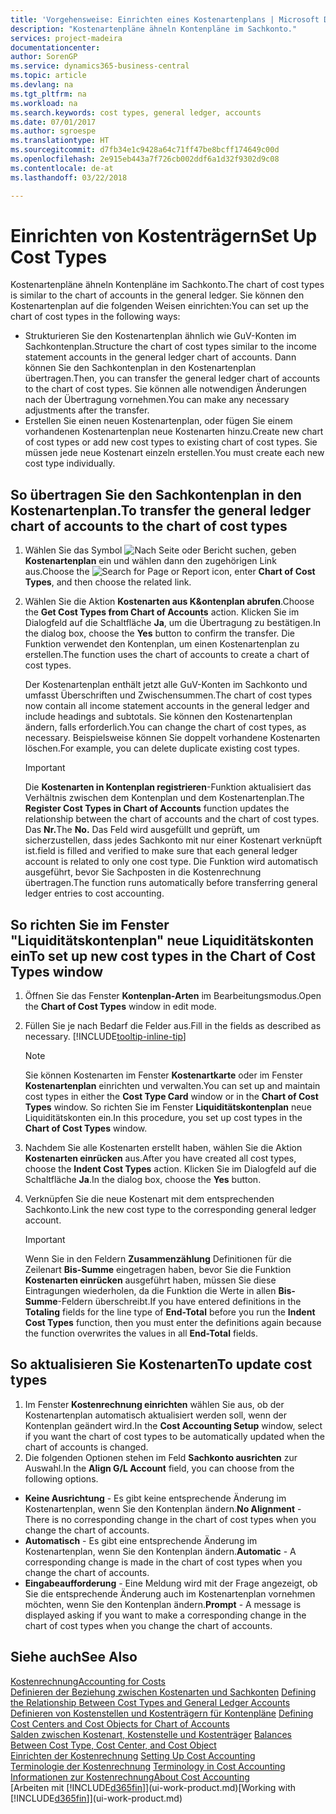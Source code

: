 ```yaml
---
title: 'Vorgehensweise: Einrichten eines Kostenartenplans | Microsoft Docs'
description: "Kostenartenpläne ähneln Kontenpläne im Sachkonto."
services: project-madeira
documentationcenter: 
author: SorenGP
ms.service: dynamics365-business-central
ms.topic: article
ms.devlang: na
ms.tgt_pltfrm: na
ms.workload: na
ms.search.keywords: cost types, general ledger, accounts
ms.date: 07/01/2017
ms.author: sgroespe
ms.translationtype: HT
ms.sourcegitcommit: d7fb34e1c9428a64c71ff47be8bcff174649c00d
ms.openlocfilehash: 2e915eb443a7f726cb002ddf6a1d32f9302d9c08
ms.contentlocale: de-at
ms.lasthandoff: 03/22/2018

---
```

# <a name="set-up-cost-types"></a><span data-ttu-id="fa0b4-103">Einrichten von Kostenträgern</span><span class="sxs-lookup"><span data-stu-id="fa0b4-103">Set Up Cost Types</span></span>
<span data-ttu-id="fa0b4-104">Kostenartenpläne ähneln Kontenpläne im Sachkonto.</span><span class="sxs-lookup"><span data-stu-id="fa0b4-104">The chart of cost types is similar to the chart of accounts in the general ledger.</span></span> <span data-ttu-id="fa0b4-105">Sie können den Kostenartenplan auf die folgenden Weisen einrichten:</span><span class="sxs-lookup"><span data-stu-id="fa0b4-105">You can set up the chart of cost types in the following ways:</span></span>  

-   <span data-ttu-id="fa0b4-106">Strukturieren Sie den Kostenartenplan ähnlich wie GuV-Konten im Sachkontenplan.</span><span class="sxs-lookup"><span data-stu-id="fa0b4-106">Structure the chart of cost types similar to the income statement accounts in the general ledger chart of accounts.</span></span> <span data-ttu-id="fa0b4-107">Dann können Sie den Sachkontenplan in den Kostenartenplan übertragen.</span><span class="sxs-lookup"><span data-stu-id="fa0b4-107">Then, you can transfer the general ledger chart of accounts to the chart of cost types.</span></span> <span data-ttu-id="fa0b4-108">Sie können alle notwendigen Änderungen nach der Übertragung vornehmen.</span><span class="sxs-lookup"><span data-stu-id="fa0b4-108">You can make any necessary adjustments after the transfer.</span></span>  
-   <span data-ttu-id="fa0b4-109">Erstellen Sie einen neuen Kostenartenplan, oder fügen Sie einem vorhandenen Kostenartenplan neue Kostenarten hinzu.</span><span class="sxs-lookup"><span data-stu-id="fa0b4-109">Create new chart of cost types or add new cost types to existing chart of cost types.</span></span> <span data-ttu-id="fa0b4-110">Sie müssen jede neue Kostenart einzeln erstellen.</span><span class="sxs-lookup"><span data-stu-id="fa0b4-110">You must create each new cost type individually.</span></span>  

## <a name="to-transfer-the-general-ledger-chart-of-accounts-to-the-chart-of-cost-types"></a><span data-ttu-id="fa0b4-111">So übertragen Sie den Sachkontenplan in den Kostenartenplan.</span><span class="sxs-lookup"><span data-stu-id="fa0b4-111">To transfer the general ledger chart of accounts to the chart of cost types</span></span>  
1.  <span data-ttu-id="fa0b4-112">Wählen Sie das Symbol ![Nach Seite oder Bericht suchen](media/ui-search/search_small.png "Symbol Nach Seite oder Bericht suchen"), geben **Kostenartenplan** ein und wählen dann den zugehörigen Link aus.</span><span class="sxs-lookup"><span data-stu-id="fa0b4-112">Choose the ![Search for Page or Report](media/ui-search/search_small.png "Search for Page or Report icon") icon, enter **Chart of Cost Types**, and then choose the related link.</span></span>  
2.  <span data-ttu-id="fa0b4-113">Wählen Sie die Aktion **Kostenarten aus K&ontenplan abrufen**.</span><span class="sxs-lookup"><span data-stu-id="fa0b4-113">Choose the **Get Cost Types from Chart of Accounts** action.</span></span> <span data-ttu-id="fa0b4-114">Klicken Sie im Dialogfeld auf die Schaltfläche **Ja**, um die Übertragung zu bestätigen.</span><span class="sxs-lookup"><span data-stu-id="fa0b4-114">In the dialog box, choose the **Yes** button to confirm the transfer.</span></span> <span data-ttu-id="fa0b4-115">Die Funktion verwendet den Kontenplan, um einen Kostenartenplan zu erstellen.</span><span class="sxs-lookup"><span data-stu-id="fa0b4-115">The function uses the chart of accounts to create a chart of cost types.</span></span>  

    <span data-ttu-id="fa0b4-116">Der Kostenartenplan enthält jetzt alle GuV-Konten im Sachkonto und umfasst Überschriften und Zwischensummen.</span><span class="sxs-lookup"><span data-stu-id="fa0b4-116">The chart of cost types now contain all income statement accounts in the general ledger and include headings and subtotals.</span></span> <span data-ttu-id="fa0b4-117">Sie können den Kostenartenplan ändern, falls erforderlich.</span><span class="sxs-lookup"><span data-stu-id="fa0b4-117">You can change the chart of cost types, as necessary.</span></span> <span data-ttu-id="fa0b4-118">Beispielsweise können Sie doppelt vorhandene Kostenarten löschen.</span><span class="sxs-lookup"><span data-stu-id="fa0b4-118">For example, you can delete duplicate existing cost types.</span></span>  

    > [!IMPORTANT]  
    >  <span data-ttu-id="fa0b4-119">Die **Kostenarten in Kontenplan registrieren**-Funktion aktualisiert das Verhältnis zwischen dem Kontenplan und dem Kostenartenplan.</span><span class="sxs-lookup"><span data-stu-id="fa0b4-119">The **Register Cost Types in Chart of Accounts** function updates the relationship between the chart of accounts and the chart of cost types.</span></span> <span data-ttu-id="fa0b4-120">Das **Nr.**</span><span class="sxs-lookup"><span data-stu-id="fa0b4-120">The **No.**</span></span> <span data-ttu-id="fa0b4-121">Das Feld  wird ausgefüllt und geprüft, um sicherzustellen, dass jedes Sachkonto mit nur einer Kostenart verknüpft ist.</span><span class="sxs-lookup"><span data-stu-id="fa0b4-121">field is filled and verified to make sure that each general ledger account is related to only one cost type.</span></span> <span data-ttu-id="fa0b4-122">Die Funktion wird automatisch ausgeführt, bevor Sie Sachposten in die Kostenrechnung übertragen.</span><span class="sxs-lookup"><span data-stu-id="fa0b4-122">The function runs automatically before transferring general ledger entries to cost accounting.</span></span>  

## <a name="to-set-up-new-cost-types-in-the-chart-of-cost-types-window"></a><span data-ttu-id="fa0b4-123">So richten Sie im Fenster "Liquiditätskontenplan" neue Liquiditätskonten ein</span><span class="sxs-lookup"><span data-stu-id="fa0b4-123">To set up new cost types in the Chart of Cost Types window</span></span>  
1.  <span data-ttu-id="fa0b4-124">Öffnen Sie das Fenster **Kontenplan-Arten** im Bearbeitungsmodus.</span><span class="sxs-lookup"><span data-stu-id="fa0b4-124">Open the **Chart of Cost Types** window in edit mode.</span></span>  
2.  <span data-ttu-id="fa0b4-125">Füllen Sie je nach Bedarf die Felder aus.</span><span class="sxs-lookup"><span data-stu-id="fa0b4-125">Fill in the fields as described as necessary.</span></span> [!INCLUDE[tooltip-inline-tip](includes/tooltip-inline-tip_md.md)]

    > [!NOTE]  
    >  <span data-ttu-id="fa0b4-126">Sie können Kostenarten im Fenster **Kostenartkarte** oder im Fenster **Kostenartenplan** einrichten und verwalten.</span><span class="sxs-lookup"><span data-stu-id="fa0b4-126">You can set up and maintain cost types in either the **Cost Type Card** window or in the **Chart of Cost Types** window.</span></span> <span data-ttu-id="fa0b4-127">So richten Sie im Fenster **Liquiditätskontenplan** neue Liquiditätskonten ein.</span><span class="sxs-lookup"><span data-stu-id="fa0b4-127">In this procedure, you set up cost types in the **Chart of Cost Types** window.</span></span>

3.  <span data-ttu-id="fa0b4-128">Nachdem Sie alle Kostenarten erstellt haben, wählen Sie die Aktion **Kostenarten einrücken** aus.</span><span class="sxs-lookup"><span data-stu-id="fa0b4-128">After you have created all cost types, choose the **Indent Cost Types** action.</span></span> <span data-ttu-id="fa0b4-129">Klicken Sie im Dialogfeld auf die Schaltfläche **Ja**.</span><span class="sxs-lookup"><span data-stu-id="fa0b4-129">In the dialog box, choose the **Yes** button.</span></span>  
4.  <span data-ttu-id="fa0b4-130">Verknüpfen Sie die neue Kostenart mit dem entsprechenden Sachkonto.</span><span class="sxs-lookup"><span data-stu-id="fa0b4-130">Link the new cost type to the corresponding general ledger account.</span></span>  

    > [!IMPORTANT]  
    >  <span data-ttu-id="fa0b4-131">Wenn Sie in den Feldern **Zusammenzählung** Definitionen für die Zeilenart **Bis-Summe** eingetragen haben, bevor Sie die Funktion **Kostenarten einrücken** ausgeführt haben, müssen Sie diese Eintragungen wiederholen, da die Funktion die Werte in allen **Bis-Summe**-Feldern überschreibt.</span><span class="sxs-lookup"><span data-stu-id="fa0b4-131">If you have entered definitions in the **Totaling** fields for the line type of **End-Total** before you run the **Indent Cost Types** function, then you must enter the definitions again because the function overwrites the values in all **End-Total** fields.</span></span>  

## <a name="to-update-cost-types"></a><span data-ttu-id="fa0b4-132">So aktualisieren Sie Kostenarten</span><span class="sxs-lookup"><span data-stu-id="fa0b4-132">To update cost types</span></span>  
1.  <span data-ttu-id="fa0b4-133">Im Fenster **Kostenrechnung einrichten**  wählen Sie aus, ob der Kostenartenplan automatisch aktualisiert werden soll, wenn der Kontenplan geändert wird.</span><span class="sxs-lookup"><span data-stu-id="fa0b4-133">In the **Cost Accounting Setup** window, select if you want the chart of cost types to be automatically updated when the chart of accounts is changed.</span></span>  
2.  <span data-ttu-id="fa0b4-134">Die folgenden Optionen stehen im Feld **Sachkonto ausrichten** zur Auswahl.</span><span class="sxs-lookup"><span data-stu-id="fa0b4-134">In the **Align G/L Account** field, you can choose from the following options.</span></span>  

- <span data-ttu-id="fa0b4-135">**Keine Ausrichtung** - Es gibt keine entsprechende Änderung im Kostenartenplan, wenn Sie den Kontenplan ändern.</span><span class="sxs-lookup"><span data-stu-id="fa0b4-135">**No Alignment** - There is no corresponding change in the chart of cost types when you change the chart of accounts.</span></span>  
- <span data-ttu-id="fa0b4-136">**Automatisch** - Es gibt eine entsprechende Änderung im Kostenartenplan, wenn Sie den Kontenplan ändern.</span><span class="sxs-lookup"><span data-stu-id="fa0b4-136">**Automatic** - A corresponding change is made in the chart of cost types when you change the chart of accounts.</span></span>  
- <span data-ttu-id="fa0b4-137">**Eingabeaufforderung** - Eine Meldung wird mit der Frage angezeigt, ob Sie die entsprechende Änderung auch im Kostenartenplan vornehmen möchten, wenn Sie den Kontenplan ändern.</span><span class="sxs-lookup"><span data-stu-id="fa0b4-137">**Prompt** - A message is displayed asking if you want to make a corresponding change in the chart of cost types when you change the chart of accounts.</span></span>  

## <a name="see-also"></a><span data-ttu-id="fa0b4-138">Siehe auch</span><span class="sxs-lookup"><span data-stu-id="fa0b4-138">See Also</span></span>  
[<span data-ttu-id="fa0b4-139">Kostenrechnung</span><span class="sxs-lookup"><span data-stu-id="fa0b4-139">Accounting for Costs</span></span>](finance-manage-cost-accounting.md)  
<span data-ttu-id="fa0b4-140">[Definieren der Beziehung zwischen Kostenarten und Sachkonten](finance-defining-the-relationship-between-cost-types-and-general-ledger-accounts.md) </span><span class="sxs-lookup"><span data-stu-id="fa0b4-140">[Defining the Relationship Between Cost Types and General Ledger Accounts](finance-defining-the-relationship-between-cost-types-and-general-ledger-accounts.md) </span></span>  
<span data-ttu-id="fa0b4-141">[Definieren von Kostenstellen und Kostenträgern für Kontenpläne](finance-defining-cost-centers-and-cost-objects-for-chart-of-accounts.md) </span><span class="sxs-lookup"><span data-stu-id="fa0b4-141">[Defining Cost Centers and Cost Objects for Chart of Accounts](finance-defining-cost-centers-and-cost-objects-for-chart-of-accounts.md) </span></span>  
<span data-ttu-id="fa0b4-142">[Salden zwischen Kostenart, Kostenstelle und Kostenträger](finance-balances-between-cost-type-cost-center-and-cost-object.md) </span><span class="sxs-lookup"><span data-stu-id="fa0b4-142">[Balances Between Cost Type, Cost Center, and Cost Object](finance-balances-between-cost-type-cost-center-and-cost-object.md) </span></span>  
<span data-ttu-id="fa0b4-143">[Einrichten der Kostenrechnung](finance-set-up-cost-accounting.md) </span><span class="sxs-lookup"><span data-stu-id="fa0b4-143">[Setting Up Cost Accounting](finance-set-up-cost-accounting.md) </span></span>  
<span data-ttu-id="fa0b4-144">[Terminologie der Kostenrechnung](finance-terminology-in-cost-accounting.md) </span><span class="sxs-lookup"><span data-stu-id="fa0b4-144">[Terminology in Cost Accounting](finance-terminology-in-cost-accounting.md) </span></span>  
[<span data-ttu-id="fa0b4-145">Informationen zur Kostenrechnung</span><span class="sxs-lookup"><span data-stu-id="fa0b4-145">About Cost Accounting</span></span>](finance-about-cost-accounting.md)  
<span data-ttu-id="fa0b4-146">[Arbeiten mit [!INCLUDE[d365fin](includes/d365fin_md.md)]](ui-work-product.md)</span><span class="sxs-lookup"><span data-stu-id="fa0b4-146">[Working with [!INCLUDE[d365fin](includes/d365fin_md.md)]](ui-work-product.md)</span></span>

